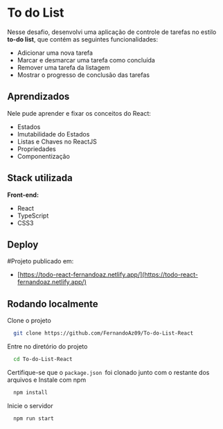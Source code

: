 
# To do List

Nesse desafio, desenvolvi uma aplicação de controle de tarefas no estilo **to-do list**, que contém as seguintes funcionalidades:
- Adicionar uma nova tarefa
- Marcar e desmarcar uma tarefa como concluída
- Remover uma tarefa da listagem
- Mostrar o progresso de conclusão das tarefas

## Aprendizados

Nele pude aprender e fixar os conceitos do React:
- Estados
- Imutabilidade do Estados
- Listas e Chaves no ReactJS
- Propriedades
- Componentização


## Stack utilizada

**Front-end:** 
- React 
- TypeScript
- CSS3

## Deploy
#Projeto publicado em:
- [https://todo-react-fernandoaz.netlify.app/](https://todo-react-fernandoaz.netlify.app/)


## Rodando localmente

Clone o projeto

```bash
  git clone https://github.com/FernandoAz09/To-do-List-React
```

Entre no diretório do projeto

```bash
  cd To-do-List-React
```

Certifique-se que o ```package.json ```foi clonado junto com o restante dos arquivos e Instale com npm

```bash
  npm install
```

Inicie o servidor

```bash
  npm run start
```


